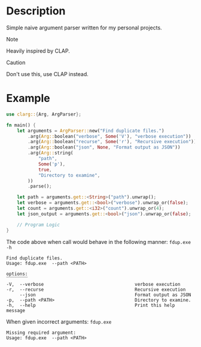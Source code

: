 # Description
Simple naive argument parser written for my personal projects. 

> [!NOTE]
> Heavily inspired by CLAP. 

> [!CAUTION]
> Don't use this, use CLAP instead.

# Example

```rust
use clarg::{Arg, ArgParser};

fn main() {
    let arguments = ArgParser::new("Find duplicate files.")
        .arg(Arg::boolean("verbose", Some('V'), "verbose execution"))
        .arg(Arg::boolean("recurse", Some('r'), "Recursive execution"))
        .arg(Arg::boolean("json", None, "Format output as JSON"))
        .arg(Arg::string(
            "path",
            Some('p'),
            true,
            "Directory to examine",
        ))
        .parse();

    let path = arguments.get::<String>("path").unwrap();
    let verbose = arguments.get::<bool>("verbose").unwrap_or(false);
    let count = arguments.get::<i32>("count").unwrap_or(4);
    let json_output = arguments.get::<bool>("json").unwrap_or(false);

    // Program Logic
}
```

The code above when call would behave in the following manner:
`fdup.exe -h`

```
Find duplicate files.
Usage: fdup.exe  --path <PATH>

options:
‾‾‾‾‾‾‾‾
-V,  --verbose                                  verbose execution
-r,  --recurse                                  Recursive execution
     --json                                     Format output as JSON
-p,  --path <PATH>                              Directory to examine.
-h,  --help                                     Print this help message
```

When given incorrect arguments:
`fdup.exe`
```
Missing required argument:
Usage: fdup.exe  --path <PATH>
```
